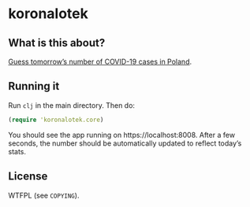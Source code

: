 # koronalotek

## What is this about?

[Guess tomorrow’s number of COVID-19 cases in Poland](http://blog.danieljanus.pl/2020/11/08/coronalotto/).

## Running it

Run `clj` in the main directory. Then do:

```clojure
(require 'koronalotek.core)
```

You should see the app running on https://localhost:8008. After a few seconds, the number should be automatically updated to reflect today’s stats.

## License

WTFPL (see `COPYING`).
